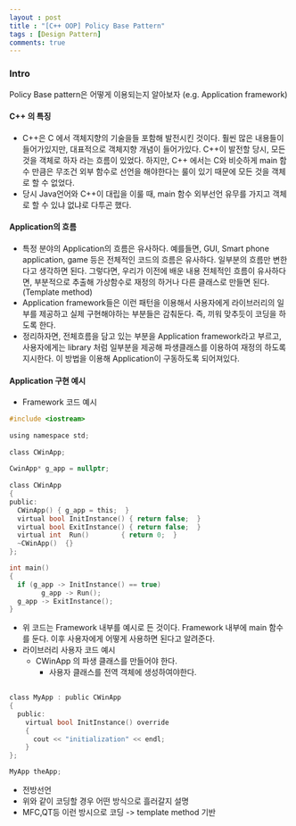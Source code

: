 ```yaml
---
layout : post
title : "[C++ OOP] Policy Base Pattern"
tags : [Design Pattern]
comments: true
---
```


### Intro
Policy Base pattern은 어떻게 이용되는지 알아보자 (e.g. Application framework)

#### C++ 의 특징
- C++은 C 에서 객체지향의 기술을들 포함해 발전시킨 것이다. 훨씬 많은 내용들이 들어가있지만, 대표적으로 객체지향 개념이 들어가있다. C++이 발전할 당시, 모든 것을 객체로 하자 라는 흐름이 있었다. 하지만, C++ 에서는 C와 비슷하게 main 함수 만큼은 무조건 외부 함수로 선언을 해야한다는 룰이 있기 때문에 모든 것을 객체로 할 수 없었다. 
- 당시 Java언어와 C++이 대립을 이룰 때, main 함수 외부선언 유무를 가지고 객체로 할 수 있냐 없냐로 다투곤 했다.  

#### Application의 흐름
- 특정 분야의 Application의 흐름은 유사하다. 예를들면, GUI, Smart phone application, game 등은 전체적인 코드의 흐름은 유사하다. 일부분의 흐름만 변한다고 생각하면 된다. 그렇다면, 우리가 이전에 배운 내용 전체적인 흐름이 유사하다면, 부분적으로 추출해 가상함수로 재정의 하거나 다른 클래스로 만들면 된다. (Template method) 
- Application framework들은 이런 패턴을 이용해서 사용자에게 라이브러리의 일부를 제공하고 실제 구현해야하는 부분들은 감춰둔다. 즉, 끼워 맞추듯이 코딩을 하도록 한다. 
- 정리하자면, 전체흐름을 담고 있는 부분을 Application framework라고 부르고, 사용자에게는 library 처럼 일부분을 제공해 파생클래스를 이용하여 재정의 하도록 지시한다. 이 방법을 이용해 Application이 구동하도록 되어져있다.

#### Application 구현 예시

- Framework 코드 예시

```c
#include <iostream>
  
using namespace std;
  
class CWinApp;
  
CwinApp* g_app = nullptr;
  
class CWinApp
{
public:
  CWinApp() { g_app = this;  }
  virtual bool InitInstance() { return false;  }
  virtual bool ExitInstance() { return false;  }
  virtual int  Run()        { return 0;  }
  ~CWinApp()  {}                        
};

int main()
{
  if (g_app -> InitInstance() == true)
        g_app -> Run();
  g_app -> ExitInstance();    
}

```

- 위 코드는 Framework 내부를 예시로 든 것이다. Framework 내부에 main 함수를 둔다.  이후 사용자에게 어떻게 사용하면 된다고 알려준다.
- 라이브러리 사용자 코드 예시
  - CWinApp 의 파생 클래스를 만들어야 한다.
    - 사용자 클래스를 전역 객체에 생성하여야한다.

```c
    
class MyApp : public CWinApp
{
  public:
    virtual bool InitInstance() override
    {
      cout << "initialization" << endl;
    }
};

MyApp theApp;

```

- 전방선언
- 위와 같이 코딩할 경우 어떤 방식으로 흘러갈지 설명
- MFC,QT등 이런 방시으로 코딩 -> template method 기반
 
